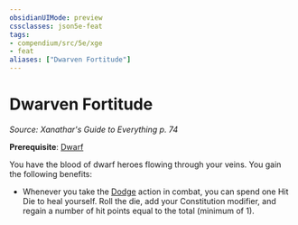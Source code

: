 ```yaml
---
obsidianUIMode: preview
cssclasses: json5e-feat
tags:
- compendium/src/5e/xge
- feat
aliases: ["Dwarven Fortitude"]
---
```

# Dwarven Fortitude
*Source: Xanathar's Guide to Everything p. 74*  

**Prerequisite**: [Dwarf](5E2014官方资源/races/dwarf.md)

You have the blood of dwarf heroes flowing through your veins. You gain the following benefits:

- Whenever you take the [Dodge](5E2014官方资源/规则/actions.md#Dodge) action in combat, you can spend one Hit Die to heal yourself. Roll the die, add your Constitution modifier, and regain a number of hit points equal to the total (minimum of 1).